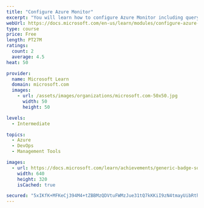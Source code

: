 ```yaml
---
title: "Configure Azure Monitor"
excerpt: "You will learn how to configure Azure Monitor including querying the activity log."
webUrl: https://docs.microsoft.com/en-us/learn/modules/configure-azure-monitor/
type: course
price: Free
length: PT27M
ratings:
  count: 2
  average: 4.5
heat: 50

provider:
  name: Microsoft Learn
  domain: microsoft.com
  images:
    - url: /assets/images/organizations/microsoft.com-50x50.jpg
      width: 50
      height: 50

levels:
  - Intermediate

topics:
  - Azure
  - DevOps
  - Management Tools

images:
  - url: https://docs.microsoft.com/learn/achievements/generic-badge-social.png
    width: 640
    height: 320
    isCached: true

secured: "5xIKfK+MFKeCj394M4+tZBBMzQDVtuFWMzJue31tQ7kKKiI9zN4tmayUibRthIucMYM3Yjjs4x1xkuxua0mNfLt3MBP56nfJvzgREj2y83ATudP/2ToDzFJ03UEGdSMMvi4nIpkx23m2yvW1nzvIbpDeQ0eeB1g/XIgjr/BPQzw84fmkFgYGcmsRlgw3dGuDTBzLtr1CnvyO0FhwkypuOS9Exn7gdPkQyC8+/v94Gb3Yr/3ZGfDgz0bjv1VooEUtoDLajjkBZKju62T//U9C+EUpuTEAWnvyR/uRMeeNoVj9hJ+0a4axBuD+CXMrHpYHCAS2E91D7yACFoMRupbR/fJOnrXzIU0dEmQwsecIYHrIER/WPoovwXJW/7BRl+ttIIcW1n/QYNqHR1WqytRbcqRksnQQJ799tBuSXYxluww=;nKivdyqVw+12tiD/zJ4ECQ=="
---
```


